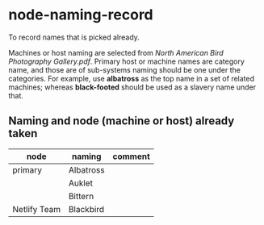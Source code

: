 # node-naming-record
To record names that is picked already.

Machines or host naming are selected from *North American Bird Photography Gallery.pdf*. Primary host or machine names are category name, and those are of sub-systems naming should be one under the categories. For example, use **albatross** as the top name in a set of related machines; whereas **black-footed** should be used as a slavery name under that.

## Naming and node (machine or host) already taken

|node   | naming  | comment  |
|---|---|---|
|primary   | Albatross  |   |
|   | Auklet  |   |
|   | Bittern  |    |
|Netlify Team|Blackbird
